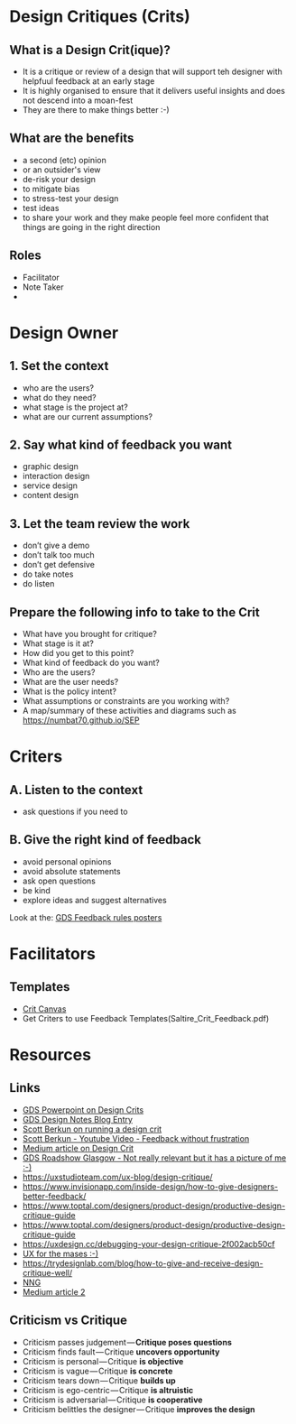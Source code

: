 # Design Critiques (Crits)
## What is a Design Crit(ique)?
- It is a critique or review of a design that will support teh designer with helpfuul feedback at an early stage
- It is highly organised to ensure that it delivers useful insights and does not descend into a moan-fest 
- They are there to make things better :-)

## What are the benefits
- a second (etc) opinion 
- or an outsider's view
- de-risk your design
- to mitigate bias
- to stress-test your design
- test ideas
- to share your work
and they make people feel more confident that things are going in the right direction

## Roles
- Facilitator
- Note Taker
- 

# Design Owner
## 1. Set the context
- who are the users?
- what do they need?
- what stage is the project at?
- what are our current assumptions?

## 2. Say what kind of feedback you want
- graphic design
- interaction design
- service design
- content design

## 3. Let the team review the work
- don’t give a demo
- don’t talk too much
- don’t get defensive
- do take notes
- do listen

## Prepare the following info to take to the Crit
- What have you brought for critique?
- What stage is it at?
- How did you get to this point?
- What kind of feedback do you want?
- Who are the users?
- What are the user needs?
- What is the policy intent?
- What assumptions or constraints are you working with?
- A map/summary of these activities and diagrams such as https://numbat70.github.io/SEP

# Criters
## A. Listen to the context
- ask questions if you need to

## B. Give the right kind of feedback
- avoid personal opinions
- avoid absolute statements
- ask open questions
- be kind
- explore ideas and suggest alternatives 

Look at the: [GDS Feedback rules posters](Poster_GivingAskingReceivingFeedback.pdf)

# Facilitators
## Templates
- [Crit Canvas](Saltire_Crit_Canvas.pdf)
- Get Criters to use Feedback Templates(Saltire_Crit_Feedback.pdf)


# Resources
## Links
- [GDS Powerpoint on Design Crits](15_Design_crits_Feb_2018.pptx)
- [GDS Design Notes Blog Entry](https://designnotes.blog.gov.uk/2017/11/27/using-design-crits-to-improve-collaboration)
- [Scott Berkun on running a design crit](https://scottberkun.com/essays/23-how-to-run-a-design-critique/)
- [Scott Berkun - Youtube Video - Feedback without frustration](https://youtu.be/GzRDG2jKf_4)
- [Medium article on Design Crit](https://uxplanet.org/things-you-should-know-before-going-into-a-design-crit-65e7dcc80ff5)
- [GDS Roadshow Glasgow - Not really relevant but it has a picture of me :-)](https://www.flickr.com/photos/gdsteam/sets/72157679507158541)
- https://uxstudioteam.com/ux-blog/design-critique/
- https://www.invisionapp.com/inside-design/how-to-give-designers-better-feedback/
- https://www.toptal.com/designers/product-design/productive-design-critique-guide
- https://www.toptal.com/designers/product-design/productive-design-critique-guide
- https://uxdesign.cc/debugging-your-design-critique-2f002acb50cf
- [UX for the mases :-)](http://www.uxforthemasses.com/design-critiques/)
- https://trydesignlab.com/blog/how-to-give-and-receive-design-critique-well/
- [NNG](https://www.nngroup.com/articles/design-critiques/)
- [Medium article 2](https://medium.com/facebook-design/critique-is-an-important-part-of-any-design-process-whether-you-work-as-part-of-a-team-or-solo-ef3dcb299ce3)


## Criticism vs Critique

- Criticism passes judgement — **Critique poses questions**
- Criticism finds fault — Critique **uncovers opportunity**
- Criticism is personal — Critique **is objective**
- Criticism is vague — Critique **is concrete**
- Criticism tears down — Critique **builds up**
- Criticism is ego-centric — Critique **is altruistic**
- Criticism is adversarial — Critique **is cooperative**
- Criticism belittles the designer — Critique **improves the design**


